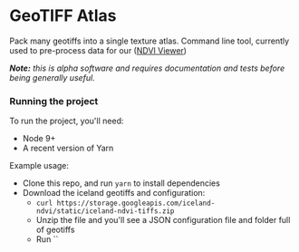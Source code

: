 # GeoTIFF Atlas

Pack many geotiffs into a single texture atlas.
Command line tool, currently used to pre-process data for our ([NDVI Viewer](https://github.com/VisualPerspective/ndvi-viewer))

*__Note:__ this is alpha software and requires documentation and tests before being generally useful.*

### Running the project
To run the project, you'll need:
* Node 9+
* A recent version of Yarn

Example usage:
* Clone this repo, and run `yarn` to install dependencies
* Download the iceland geotiffs and configuration:
  * `curl https://storage.googleapis.com/iceland-ndvi/static/iceland-ndvi-tiffs.zip`
  * Unzip the file and you'll see a JSON configuration file and folder full of geotiffs
  * Run ``
